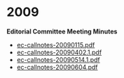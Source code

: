 # 2009 

**Editorial Committee Meeting Minutes**

- [ec-callnotes-20090115.pdf](./ec-callnotes-20090115.pdf)
- [ec-callnotes-20090402.1.pdf](./ec-callnotes-20090402.1.pdf)
- [ec-callnotes-20090514.1.pdf](./ec-callnotes-20090514.1.pdf)
- [ec-callnotes-20090604.pdf](./ec-callnotes-20090604.pdf)

